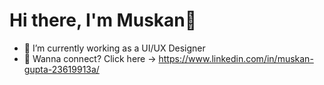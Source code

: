 # Hi there, I'm Muskan👋

- 🔭 I’m currently working as a UI/UX Designer 
- 🌱 Wanna connect? Click here -> https://www.linkedin.com/in/muskan-gupta-23619913a/
